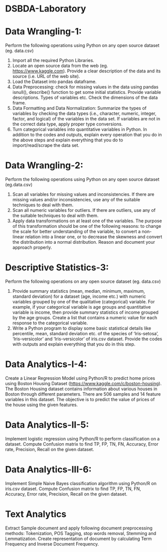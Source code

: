 # DSBDA-Laboratory
# Data Wrangling-1:
Perform the following operations using Python on any open source dataset (eg. data.csv)
1. Import all the required Python Libraries.
2. Locate an open source data from the web (eg. https://www.kaggle.com). Provide a clear description of the data and its source (i.e. URL of the web site).
3. Load the Dataset into pandas dataframe.
4. Data Preprocessing: check for missing values in the data using pandas isnull(), describe() function to get some initial statistics. Provide variable descriptions. Types of variables etc. Check the dimensions of the data frame.
5. Data Formatting and Data Normalization: Summarize the types of variables by checking the data types (i.e., character, numeric, integer, factor, and logical) of the variables in the data set. If variables are not in the correct data type, apply proper type conversions.
6. Turn categorical variables into quantitative variables in Python.
In addition to the codes and outputs, explain every operation that you do in the above steps and explain everything that you do to import/read/scrape the data set.

# Data Wrangling-2:
Perform the following operations using Python on any open source dataset (eg.data.csv) 
1. Scan all variables for missing values and inconsistencies. If there are missing values 
and/or inconsistencies, use any of the suitable techniques to deal with them. 
2. Scan all numeric variables for outliers. If there are outliers, use any of the suitable 
techniques to deal with them. 
3. Apply data transformations on at least one of the variables. The purpose of this 
transformation should be one of the following reasons: to change the scale for better 
understanding of the variable, to convert a non-linear relation into a linear one, or to 
decrease the skewness and convert the distribution into a normal distribution. 
Reason and document your approach properly.

# Descriptive Statistics-3:
Perform the following operations on any open source dataset (eg. data.csv) 
1. Provide summary statistics (mean, median, minimum, maximum, standard deviation) 
for a dataset (age, income etc.) with numeric variables grouped by one of the qualitative 
(categorical) variable. For example, if your categorical variable is age groups and
quantitative variable is income, then provide summary statistics of income grouped by 
the age groups. Create a list that contains a numeric value for each response to the 
categorical variable. 
2. Write a Python program to display some basic statistical details like percentile, mean, 
standard deviation etc. of the species of ‘Iris-setosa’, ‘Iris-versicolor’ and ‘Iris-versicolor’ of iris.csv dataset. 
Provide the codes with outputs and explain everything that you do in this step.

# Data Analytics-I-4:
Create a Linear Regression Model using Python/R to predict home prices using Boston 
Housing Dataset (https://www.kaggle.com/c/boston-housing). The Boston Housing 
dataset contains information about various houses in Boston through different 
parameters. There are 506 samples and 14 feature variables in this dataset. 
The objective is to predict the value of prices of the house using the given features.

# Data Analytics-II-5:
Implement logistic regression using Python/R to perform classification on 
a dataset. 
Compute Confusion matrix to find TP, FP, TN, FN, Accuracy, Error rate, Precision, 
Recall on the given dataset.

# Data Analytics-III-6:
Implement Simple Naive Bayes classification algorithm using Python/R on iris.csv 
dataset. 
Compute Confusion matrix to find TP, FP, TN, FN, Accuracy, Error rate, Precision, 
Recall on the given dataset.

#  Text Analytics 
Extract Sample document and apply following document preprocessing methods: 
Tokenization, POS Tagging, stop words removal, Stemming and Lemmatization. 
Create representation of document by calculating Term Frequency and Inverse 
Document Frequency.
